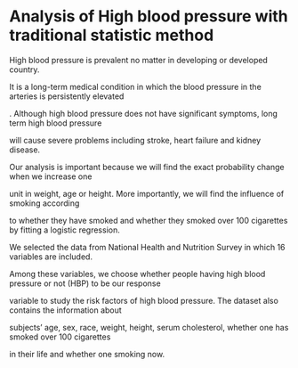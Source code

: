 # Analysis of High blood pressure with traditional statistic method






High blood pressure is prevalent no matter in developing or developed country. 

It is a long-term medical condition in which the blood pressure in the arteries is persistently elevated

. Although high blood pressure does not have significant symptoms, long term high blood pressure 

will cause severe problems including stroke, heart failure and kidney disease. 

Our analysis is important because we will find the exact probability change when we increase one 

unit in weight, age or height. More importantly, we will find the influence of smoking according 

to whether they have smoked and whether they smoked over 100 cigarettes by fitting a logistic regression. 

We selected the data from National Health and Nutrition Survey in which 16 variables are included.

Among these variables, we choose whether people having high blood pressure or not (HBP) to be our response

variable to study the risk factors of high blood pressure. The dataset also contains the information about

subjects’ age, sex, race, weight, height, serum cholesterol, whether one has smoked over 100 cigarettes

in their life and whether one smoking now. 
